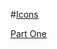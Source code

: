 #[Icons](https://LeahSmyth.github.io/icons/index.html)

[Part One](https://LeahSmyth.github.io/icons/wands.html)